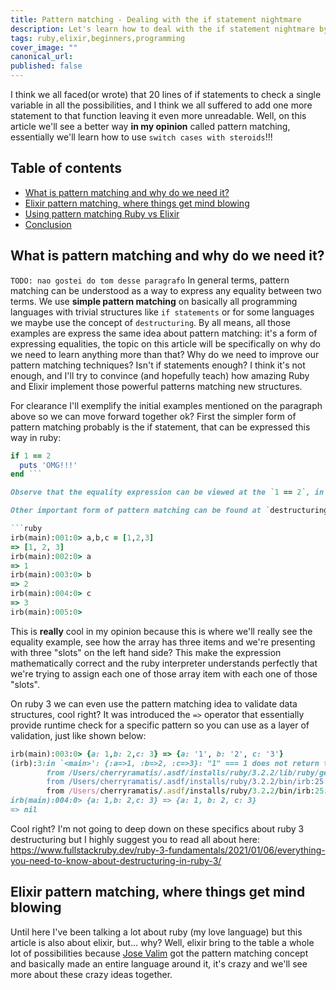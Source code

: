 ```yaml
---
title: Pattern matching - Dealing with the if statement nightmare
description: Let's learn how to deal with the if statement nightmare by leveraging better pattern matching patterns both in Ruby and in Elixir.
tags: ruby,elixir,beginners,programming
cover_image: ""
canonical_url: 
published: false
---
```


I think we all faced(or wrote) that 20 lines of if statements to check a single variable in all the possibilities, and I think we all suffered to add one more statement to that function leaving it even more unreadable. Well, on this article we'll see a better way **in my opinion** called pattern matching, essentially we'll learn how to use `switch cases with steroids`!!!

## Table of contents

- [What is pattern matching and why do we need it?](#what-is-pattern-matching-and-why-do-we-need-it)
- [Elixir pattern matching, where things get mind blowing](#elixir-pattern-matching-where-things-get-mind-blowing)
- [Using pattern matching Ruby vs Elixir](#using-pattern-matching-ruby-vs-elixir)
- [Conclusion](#conclusion)

## What is pattern matching and why do we need it?

`TODO: nao gostei do tom desse paragrafo` In general terms, pattern matching can be understood as a way to express any equality between two terms. We use **simple pattern matching** on basically all programming languages with trivial structures like `if statements` or for some languages we maybe use the concept of `destructuring`. By all means, all those examples are express the same idea about pattern matching: it's a form of expressing equalities, the topic on this article will be specifically on why do we need to learn anything more than that? Why do we need to improve our pattern matching techniques? Isn't if statements enough? I think it's not enough, and I'll try to convince (and hopefully teach) how amazing Ruby and Elixir implement those powerful patterns matching new structures.

For clearance I'll exemplify the initial examples mentioned on the paragraph above so we can move forward together ok? First the simpler form of pattern matching probably is the if statement, that can be expressed this way in ruby:

```ruby
if 1 == 2
  puts 'OMG!!!'
end ```

Observe that the equality expression can be viewed at the `1 == 2`, in this specific case will be always false.

Other important form of pattern matching can be found at `destructuring` objects, we can do it as follow in ruby:

```ruby
irb(main):001:0> a,b,c = [1,2,3]
=> [1, 2, 3]
irb(main):002:0> a
=> 1
irb(main):003:0> b
=> 2
irb(main):004:0> c
=> 3
irb(main):005:0>
```

This is **really** cool in my opinion because this is where we'll really see the equality example, see how the array has three items and we're presenting with three "slots" on the left hand side? This make the expression mathematically correct and the ruby interpreter understands perfectly that we're trying to assign each one of those array item with each one of those "slots".

On ruby 3 we can even use the pattern matching idea to validate data structures, cool right? It was introduced the `=>` operator that essentially provide runtime check for a specific pattern so you can use as a layer of validation, just like shown below:

```ruby
irb(main):003:0> {a: 1,b: 2,c: 3} => {a: '1', b: '2', c: '3'}
(irb):3:in `<main>': {:a=>1, :b=>2, :c=>3}: "1" === 1 does not return true (NoMatchingPatternError)
        from /Users/cherryramatis/.asdf/installs/ruby/3.2.2/lib/ruby/gems/3.2.0/gems/irb-1.7.4/exe/irb:9:in `<top (required)>'
        from /Users/cherryramatis/.asdf/installs/ruby/3.2.2/bin/irb:25:in `load'
        from /Users/cherryramatis/.asdf/installs/ruby/3.2.2/bin/irb:25:in `<main>'
irb(main):004:0> {a: 1,b: 2,c: 3} => {a: 1, b: 2, c: 3}
=> nil
```

Cool right? I'm not going to deep down on these specifics about ruby 3 destructuring but I highly suggest you to read all about here: <https://www.fullstackruby.dev/ruby-3-fundamentals/2021/01/06/everything-you-need-to-know-about-destructuring-in-ruby-3/>

## Elixir pattern matching, where things get mind blowing

Until here I've been talking a lot about ruby (my love language) but this article is also about elixir, but... why? Well, elixir bring to the table a whole lot of possibilities because [Jose Valim](https://github.com/josevalim) got the pattern matching concept and basically made an entire language around it, it's crazy and we'll see more about these crazy ideas together.

